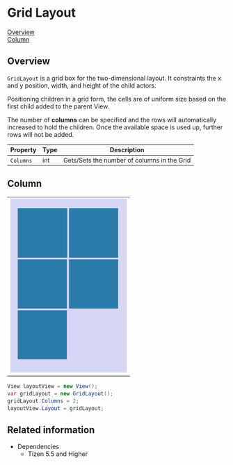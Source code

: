 # Grid Layout

[Overview](#overview)<br>
[Column](#column)<br>

<a name="overview"></a>
## Overview

`GridLayout` is a grid box for the two-dimensional layout. It constraints the x and y position, width, and height of the child actors.

Positioning children in a grid form, the cells are of uniform size based on the first child added to the parent View.

The number of **columns** can be specified and the rows will automatically increased to hold the children. Once the available space is used up, further rows will not be added.

| Property               | Type            | Description |
| -----------------------| --------------- | ------------ |
| `Columns`              | int             | Gets/Sets the number of columns in the Grid |

<a name="column"></a>
## Column

<table style="width:100%">
<tr>
<td style="width:100%" align="center">
<img src="./media/columnLayout.png">
</td>
</tr>
</table>

```csharp
View layoutView = new View();
var gridLayout = new GridLayout();
gridLayout.Columns = 2;
layoutView.Layout = gridLayout;
```


## Related information

- Dependencies
  -  Tizen 5.5 and Higher
